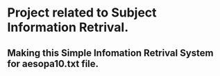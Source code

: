 # Project related to Subject Information Retrival.

## Making this Simple Infomation Retrival System for aesopa10.txt file. 
